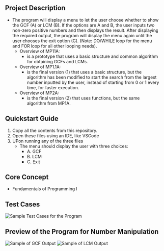 ## Project Description
- The program will display a menu to let the user choose whether to show the GCF (A) or LCM (B). If the options are A and B, the user inputs two non-zero positive numbers and then displays the result. After displaying the required output, the program will display the menu again until the user chooses the exit option (C). (Note: DO/WHILE loop for the menu and FOR loop for all other looping needs).
    - Overview of MP11A:
        - is a prototype that uses a basic structure and common algorithm for obtaining GCFs and LCMs.
    - Overview of MP1.1A:
        - is the final version (1) that uses a basic structure, but the algorithm has been modified to start the search from the largest number inputted by the user, instead of starting from 0 or 1 every time, for faster execution. 
    - Overview of MP2A:
        - is the final version (2) that uses functions, but the same algorithm from MP1A.

## Quickstart Guide
1. Copy all the contents from this repository.
2. Open these files using an IDE, like VSCode
3. UPon running any of the three files
   - The menu should display the user with three choices:
       - A. GCF
       - B. LCM
       - C. Exit

## Core Concept
- Fundamentals of Programming I

## Test Cases
![Sample Test Cases for the Program](https://github.com/Shojiyao12/GCF_LCM-Finder/assets/90734662/22fafb5c-42bd-4467-9f65-82a1ffd30c61)

## Preview of the Program for Number Manipulation
![Sample of GCF Output](https://github.com/Shojiyao12/GCF_LCM-Finder/assets/90734662/ed6969f3-cda4-469f-9eef-854154ed5831)
![Sample of LCM Output](https://github.com/Shojiyao12/GCF_LCM-Finder/assets/90734662/1a25ccf6-78c4-4d42-969e-ec2bfa763075)
